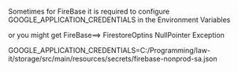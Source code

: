 Sometimes for FireBase it is required to configure
GOOGLE_APPLICATION_CREDENTIALS in the Environment Variables

or you might get FireBase==> FirestoreOptins NullPointer Exception

GOOGLE_APPLICATION_CREDENTIALS=C:/Programming/law-it/storage/src/main/resources/secrets/firebase-nonprod-sa.json